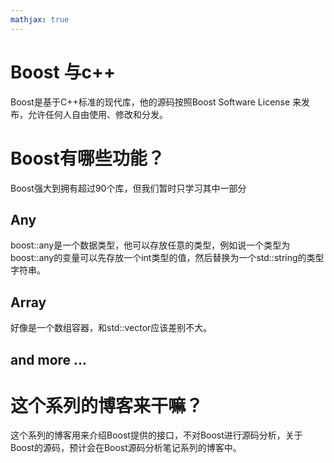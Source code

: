 ```yaml
---
mathjax: true
---
```


# Boost 与c++
 Boost是基于C++标准的现代库，他的源码按照Boost Software License 来发布，允许任何人自由使用、修改和分发。

# Boost有哪些功能？
 Boost强大到拥有超过90个库，但我们暂时只学习其中一部分

<!---more-->

## Any 
 boost::any是一个数据类型，他可以存放任意的类型，例如说一个类型为boost::any的变量可以先存放一个int类型的值，然后替换为一个std::string的类型字符串。

## Array
 好像是一个数组容器，和std::vector应该差别不大。

## and more ...

# 这个系列的博客来干嘛？
 这个系列的博客用来介绍Boost提供的接口，不对Boost进行源码分析，关于Boost的源码，预计会在Boost源码分析笔记系列的博客中。
